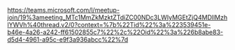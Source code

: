 https://teams.microsoft.com/l/meetup-join/19%3ameeting_MTc1MmZkMzktZTdiZC00NDc3LWIyMGEtZjQ4MDllMzhlYWVh%40thread.v2/0?context=%7b%22Tid%22%3a%223539451e-b46e-4a26-a242-ff61502855c7%22%2c%22Oid%22%3a%226b8abe83-d5d4-4961-a95c-e9f3a936abcc%22%7d









